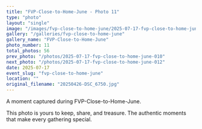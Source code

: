 ```yaml
---
title: "FVP-Close-to-Home-June - Photo 11"
type: "photo"
layout: "single"
image: "/images/fvp-close-to-home-june/2025-07-17-fvp-close-to-home-june-011.jpg"
gallery: "/galleries/fvp-close-to-home-june"
gallery_name: "FVP-Close-to-Home-June"
photo_number: 11
total_photos: 56
prev_photo: "/photos/2025-07-17-fvp-close-to-home-june-010"
next_photo: "/photos/2025-07-17-fvp-close-to-home-june-012"
date: 2025-07-17
event_slug: "fvp-close-to-home-june"
location: ""
original_filename: "20250426-DSC_6750.jpg"
---
```


A moment captured during FVP-Close-to-Home-June.

This photo is yours to keep, share, and treasure. The authentic moments that make every gathering special.